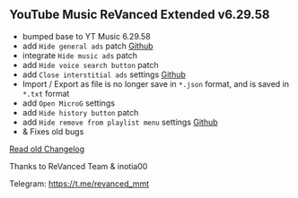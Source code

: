 ## YouTube Music ReVanced Extended v6.29.58

- bumped base to YT Music 6.29.58
- add `Hide general ads` patch [Github](https://github.com/inotia00/ReVanced_Extended/issues/698)
- integrate `Hide music ads` patch
- add `Hide voice search button` patch
- add `Close interstitial ads` settings [Github](https://github.com/inotia00/ReVanced_Extended/issues/1190)
- Import / Export as file is no longer save in `*.json` format, and is saved in `*.txt` format
- add `Open MicroG` settings
- add `Hide history button` patch
- add `Hide remove from playlist menu` settings [Github](https://github.com/inotia00/ReVanced_Extended/issues/1682)
- & Fixes old bugs

[Read old Changelog](https://kazimmt.github.io/RVX-Features/changelog/ytm-rvx-changelog)

Thanks to ReVanced Team & inotia00

Telegram: https://t.me/revanced_mmt
